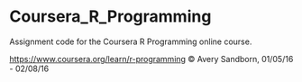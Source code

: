 # Coursera_R_Programming
Assignment code for the Coursera R Programming online course.

https://www.coursera.org/learn/r-programming
© Avery Sandborn, 01/05/16 - 02/08/16
